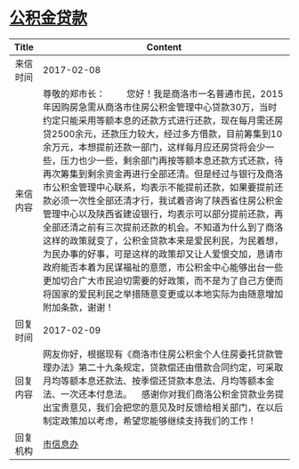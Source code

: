 # <a href="http://www.shangluo.gov.cn/zmhd/ldxxxx.jsp?urltype=leadermail.LeaderMailContentUrl&wbtreeid=1112&leadermailid=3979">公积金贷款</a>
|Title|Content|
|:---:|---|
|来信时间|2017-02-08|
|来信内容|尊敬的郑市长：         您好！我是商洛市一名普通市民，2015年因购房急需从商洛市住房公积金管理中心贷款30万，当时约定只能采用等额本息的还款方式进行还款，现在每月需还房贷2500余元，还款压力较大，经过多方借款，目前筹集到10余万元，本想提前还款一部门，这样每月应还房贷将会少一些，压力也少一些，剩余部门再按等额本息还款方式还款，待再次筹集到剩余资金再进行全部还清。但是经过与银行及商洛市公积金管理中心联系，均表示不能提前还款，如果要提前还款必须一次性全部还清才行，我试着咨询了陕西省住房公积金管理中心以及陕西省建设银行，均表示可以部分提前还款，再全部还清之前有三次提前还款的机会。不知道为什么到了商洛这样的政策就变了，公积金贷款本来是爱民利民，为民着想，为民办事的好事，可是这样的政策却又让人爱恨交加，恳请市政府能否本着为民谋福祉的意愿，市公积金中心能够出台一些更加切合广大市民迫切需要的好政策，而不是为了自己方便而将国家的爱民利民之举措随意变更或以本地实际为由随意增加附加条款，谢谢！|
|回复时间|2017-02-09|
|回复内容|网友你好，根据现有《商洛市住房公积金个人住房委托贷款管理办法》第二十九条规定，贷款偿还由借款合同约定，可采取月均等额本息还款法、按季偿还贷款本息法、月均等额本金法、一次还本付息法。    感谢你对我们商洛公积金贷款业务提出宝贵意见，我们会把您的意见及时反馈给相关部门，在以后制定政策加以考虑，希望您能够继续支持我们的工作！|
|回复机构|<a href="../../categories/agencies/市信息办.md">市信息办</a>|